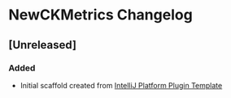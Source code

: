 <!-- Keep a Changelog guide -> https://keepachangelog.com -->

# NewCKMetrics Changelog

## [Unreleased]
### Added
- Initial scaffold created from [IntelliJ Platform Plugin Template](https://github.com/JetBrains/intellij-platform-plugin-template)
